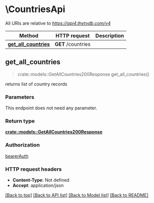# \CountriesApi

All URIs are relative to *https://api4.thetvdb.com/v4*

Method | HTTP request | Description
------------- | ------------- | -------------
[**get_all_countries**](CountriesApi.md#get_all_countries) | **GET** /countries | 



## get_all_countries

> crate::models::GetAllCountries200Response get_all_countries()


returns list of country records

### Parameters

This endpoint does not need any parameter.

### Return type

[**crate::models::GetAllCountries200Response**](getAllCountries_200_response.md)

### Authorization

[bearerAuth](../README.md#bearerAuth)

### HTTP request headers

- **Content-Type**: Not defined
- **Accept**: application/json

[[Back to top]](#) [[Back to API list]](../README.md#documentation-for-api-endpoints) [[Back to Model list]](../README.md#documentation-for-models) [[Back to README]](../README.md)

